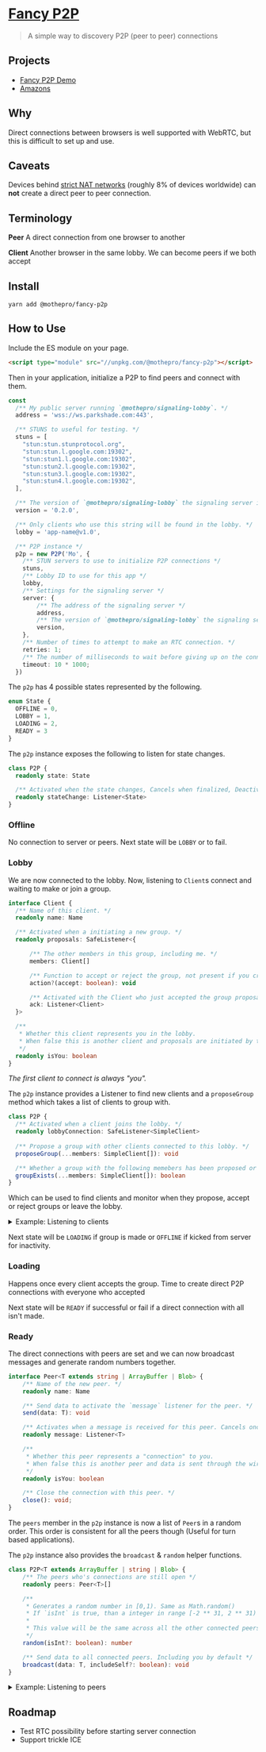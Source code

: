 # [Fancy P2P](https://mothepro.github.io/fancy-p2p)

> A simple way to discovery P2P (peer to peer) connections

## Projects

+ [Fancy P2P Demo](https://mothepro.github.io/fancy-p2p)
+ [Amazons](https://amazons.parkshade.com)

## Why

Direct connections between browsers is well supported with WebRTC, but this is difficult to set up and use.

## Caveats

Devices behind [strict NAT networks](https://developers.google.com/talk/libjingle/important_concepts?csw=1#portssocketsconnections) (roughly 8% of devices worldwide) can **not** create a direct peer to peer connection.

## Terminology

**Peer** A direct connection from one browser to another

**Client** Another browser in the same lobby. We can become peers if we both accept

## Install

`yarn add @mothepro/fancy-p2p`

## How to Use

Include the ES module on your page.

```html
<script type="module" src="//unpkg.com/@mothepro/fancy-p2p"></script>
```

Then in your application, initialize a P2P to find peers and connect with them.

```typescript
const
  /** My public server running `@mothepro/signaling-lobby`. */
  address = 'wss://ws.parkshade.com:443',

  /** STUNS to useful for testing. */
  stuns = [
    "stun:stun.stunprotocol.org",
    "stun:stun.l.google.com:19302",
    "stun:stun1.l.google.com:19302",
    "stun:stun2.l.google.com:19302",
    "stun:stun3.l.google.com:19302",
    "stun:stun4.l.google.com:19302",
  ],

  /** The version of `@mothepro/signaling-lobby` the signaling server is running */
  version = '0.2.0',

  /** Only clients who use this string will be found in the lobby. */
  lobby = 'app-name@v1.0',

  /** P2P instance */
  p2p = new P2P('Mo', {
    /** STUN servers to use to initialize P2P connections */
    stuns,
    /** Lobby ID to use for this app */
    lobby,
    /** Settings for the signaling server */
    server: {
        /** The address of the signaling server */
        address,
        /** The version of `@mothepro/signaling-lobby` the signaling server is running */
        version,
    },
    /** Number of times to attempt to make an RTC connection. */
    retries: 1;
    /** The number of milliseconds to wait before giving up on the connection. */
    timeout: 10 * 1000;
  })
```

The `p2p` has 4 possible states represented by the following.

```typescript
enum State {
  OFFLINE = 0,
  LOBBY = 1,
  LOADING = 2,
  READY = 3
}
```

The `p2p` instance exposes the following to listen for state changes.

```typescript
class P2P {
  readonly state: State

  /** Activated when the state changes, Cancels when finalized, Deactivates when error is throw. */
  readonly stateChange: Listener<State>
}
```

### Offline

No connection to server or peers.
Next state will be `LOBBY` or to fail.

### Lobby

We are now connected to the lobby. Now, listening to `Client`s connect and waiting to make or join a group.

```typescript
interface Client {
  /** Name of this client. */
  readonly name: Name

  /** Activated when a initiating a new group. */
  readonly proposals: SafeListener<{

      /** The other members in this group, including me. */
      members: Client[]

      /** Function to accept or reject the group, not present if you created the group */
      action?(accept: boolean): void

      /** Activated with the Client who just accepted the group proposal. Deactivates when someone rejects. */
      ack: Listener<Client>
  }>

  /**
   * Whether this client represents you in the lobby.
   * When false this is another client and proposals are initiated by them.
   */
  readonly isYou: boolean
}
```

*The first client to connect is always "you".*

The `p2p` instance provides a Listener to find new clients and a `proposeGroup` method which takes a list of clients to group with.

```typescript
class P2P {
  /** Activated when a client joins the lobby. */
  readonly lobbyConnection: SafeListener<SimpleClient>
  
  /** Propose a group with other clients connected to this lobby. */
  proposeGroup(...members: SimpleClient[]): void

  /** Whether a group with the following memebers has been proposed or answered. */
  groupExists(...members: SimpleClient[]): boolean
}
```

Which can be used to find clients and monitor when they propose, accept or reject groups or leave the lobby.

<details>

  <summary>Example: Listening to clients</summary>

```typescript
async function bindClientProposals(client: Client) {
  for await (const { members, ack, action } of client.proposals) {
    const groupName =  members.map(client => client.name).join(', ') + ' & you'
    console.log('Group proposed for ', groupName)
    this.bindProposalAcks(groupName, ack)

    if (action) // not present if I created the group
      action(confirm('Want to join group with ' + groupName))
  }
  console.log(client.name, 'has left the lobby')
}

async function bindProposalAcks(groupName: string, ack: Listener<Client>) {
  try {
    for await (const client of ack)
      console.log(client.name, 'accepted invitation with', groupName)
  } catch (err) {
    if (err.client) // if present, this is the client who rejected
      console.error(err, err.client.name, 'rejected invitation to group with', groupName)
    else
      console.error(err, 'Group closed with', groupName)
  }
}

for await (const client of p2p.lobbyConnection) {
  console.log(client.name, 'has joined the lobby')
  this.bindClientProposals(client)
}
```

</details>

Next state will be `LOADING` if group is made or `OFFLINE` if kicked from server for inactivity.

### Loading

Happens once every client accepts the group.
Time to create direct P2P connections with everyone who accepted

Next state will be `READY` if successful or fail if a direct connection with all isn't made.

### Ready

The direct connections with peers are set and we can now broadcast messages and generate random numbers together.

```typescript
interface Peer<T extends string | ArrayBuffer | Blob> {
    /** Name of the new peer. */
    readonly name: Name

    /** Send data to activate the `message` listener for the peer. */
    send(data: T): void

    /** Activates when a message is received for this peer. Cancels once the connection is closed. */
    readonly message: Listener<T>

    /**
     * Whether this peer represents a "connection" to you.
     * When false this is another peer and data is sent through the wire.
     */
    readonly isYou: boolean

    /** Close the connection with this peer. */
    close(): void;
}
```

The `peers` member in the `p2p` instance is now a list of `Peer`s in a random order.
This order is consistent for all the peers though (Useful for turn based applications).

The `p2p` instance also provides the `broadcast` & `random` helper functions.

```typescript
class P2P<T extends ArrayBuffer | string | Blob> {
    /** The peers who's connections are still open */
    readonly peers: Peer<T>[]

    /**
     * Generates a random number in [0,1). Same as Math.random()
     * If `isInt` is true, than a integer in range [-2 ** 31, 2 ** 31) is generated.
     *
     * This value will be the same across all the other connected peers.
     */
    random(isInt?: boolean): number

    /** Send data to all connected peers. Including you by default */
    broadcast(data: T, includeSelf?: boolean): void
}
```

<details>

  <summary>Example: Listening to peers</summary>

```typescript
async function bindPeerMessages(peer: Peer) {
  try {
    for await (const data of peer.message)
      console.log(peer.name, 'sent', data)
  } catch (err) {
    console.error(err)
  }
  console.log('Closed direct connection with', peer.name)
}

for (const peer of p2p.peers)
  this.bindPeerMessages(peer)
```

</details>

## Roadmap

+ Test RTC possibility before starting server connection
+ Support trickle ICE
